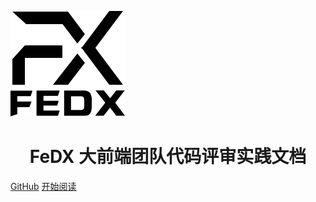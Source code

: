 ![logo](images/logo.png)

<h1 align="center">FeDX 大前端团队代码评审实践文档</h1>

[GitHub](https://github.com/FlyFeDX/code-review-best-practices.git)
[开始阅读](#fedx-大前端团队代码评审实践文档)
